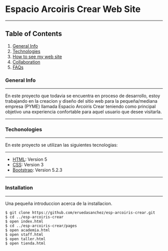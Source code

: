 # Espacio Arcoiris Crear Web Site
***
## Table of Contents
1. [General Info](#general-info)
2. [Technologies](#technologies)
3. [How to see my web site](#installation)
4. [Collaboration](#collaboration)
5. [FAQs](#faqs)

### General Info
***
En este proyecto que todavia se encuentra en proceso de desarrollo, estoy trabajando en la creacion y diseño del
sitio web para la pequeña/mediana empresa (PYME) llamada Espacio Arcoiris Crear teniendo como principal objetivo
una experiencia confortable para aquel usuario que desee visitarla.
***
### Techonologies
***
En este proyecto se utilizan las siguientes tecnologias:
***
* [HTML](https://example.com): Version 5 
* [CSS](https://example.com): Version 3
* [Bootstrap](https://example.com): Version 5.2.3
***
### Installation
***
Una pequeña introduccion acerca de la installacion. 
```
$ git clone https://github.com/eruedasanchez/esp-arcoiris-crear.git
$ cd ../esp-arcoiris-crear
$ open index.html
$ cd ../esp-arcoiris-crear/pages
$ open academia.html
$ open staff.html
$ open taller.html
$ open tienda.html
```

